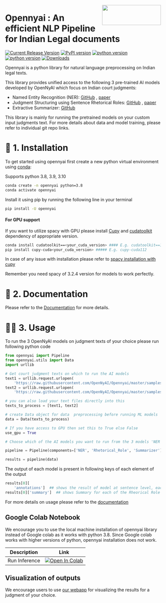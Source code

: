 <a href="https://github.com/OpenNyAI/Opennyai"><img src="https://github.com/OpenNyAI/Opennyai/raw/master/asset/final-logo-01.jpeg" width="190" height="65" align="right" /></a>

# Opennyai : An efficient NLP Pipeline for Indian Legal documents

[![Current Release Version](https://img.shields.io/github/release/OpenNyAI/opennyai.svg?style=flat-square&logo=github)](https://github.com/OpenNyAI/Opennyai/releases)
[![PyPI version](https://img.shields.io/pypi/v/opennyai.svg?style=flat-square&logo=pypi&logoColor=white)](https://pypi.org/project/opennyai/)
[![python version](https://img.shields.io/badge/Python-%3E=3.8-blue)](https://github.com/OpenNyAI/Opennyai)
[![python version](https://img.shields.io/badge/Python-<3.11-blue)](https://github.com/OpenNyAI/Opennyai)
[![Downloads](https://pepy.tech/badge/opennyai)](https://github.com/OpenNyAI/Opennyai)

Opennyai is a python library for natural language preprocessing on Indian legal texts.

This library provides unified access to the following 3 pre-trained AI models developed by OpenNyAI which focus on
Indian court
judgments:

* Named Entity Recognition (NER): [GitHub](https://github.com/Legal-NLP-EkStep/legal_NER)
  , [paper](https://arxiv.org/pdf/2211.03442.pdf)
* Judgment Structuring using Sentence Rhetorical
  Roles: [GitHub](https://github.com/Legal-NLP-EkStep/rhetorical-role-baseline)
  , [paper](http://www.lrec-conf.org/proceedings/lrec2022/pdf/2022.lrec-1.470.pdf)
* Extractive Summarizer: [GitHub](https://github.com/Legal-NLP-EkStep/judgment_extractive_summarizer)

This library is mainly for running the pretrained models on your custom input judgments text. For more details about
data and model training, please refer to individual git repo links.

# 🔧 1. Installation

To get started using opennyai first create a new python virtual environment using [conda](https://www.anaconda.com/):

Supports python 3.8, 3.9, 3.10

```bash
conda create -n opennyai python=3.8
conda activate opennyai
```

Install it using pip by running the following line in your terminal

```bash
pip install -U opennyai
```

#### For GPU support

If you want to utilize spacy with GPU please install [Cupy](https://anaconda.org/conda-forge/cupy) and
[cudatoolkit](https://anaconda.org/anaconda/cudatoolkit) dependency of appropriate version.

```bash
conda install cudatoolkit==<your_cuda_version> #### E.g. cudatoolkit==11.2
pip install cupy-cuda<your_cuda_version> ##### E.g. cupy-cuda112
```

In case of any issue with installation please refer to [spacy installation with cupy](https://spacy.io/usage)

Remember you need spacy of 3.2.4 version for models to work perfectly.

# 📖 2. Documentation

Please refer to the [Documentation](https://opennyai.readthedocs.io/en/latest/index.html#) for more details.

# 👩‍💻 3. Usage

To run the 3 OpenNyAI models on judgment texts of your choice please run following python code

```python
from opennyai import Pipeline
from opennyai.utils import Data
import urllib

# Get court judgment texts on which to run the AI models
text1 = urllib.request.urlopen(
    'https://raw.githubusercontent.com/OpenNyAI/Opennyai/master/samples/sample_judgment1.txt').read().decode()
text2 = urllib.request.urlopen(
    'https://raw.githubusercontent.com/OpenNyAI/Opennyai/master/samples/sample_judgment2.txt').read().decode()

# you can also load your text files directly into this
texts_to_process = [text1, text2]

# create Data object for data  preprocessing before running ML models
data = Data(texts_to_process)

# If you have access to GPU then set this to True else False
use_gpu = True

# Choose which of the AI models you want to run from the 3 models 'NER', 'Rhetorical_Role','Summarizer'. E.g. If just Named Entity is of interest then just select 'NER'

pipeline = Pipeline(components=['NER', 'Rhetorical_Role', 'Summarizer'], use_gpu=use_gpu, verbose=True)

results = pipeline(data)
```

The output of each model is present in following keys of each element of the output

```python
results[0][
    'annotations']  ## shows the result of model at sentence level, each entry will have entities, rhetorical role, and other details
results[0]['summary']  ## shows Summary for each of the Rheorical Role for first judgment text 
```

For more details on usage please refer to the [documentation](https://opennyai.readthedocs.io/en/latest/index.html#)

Google Colab Notebook
----------------------
We encourage you to use the local machine installation of opennyai library instead of Google colab as it works with python 3.8. Since Google colab works with higher versions of python, opennyai installation does not work.

| Description               | Link  |
|---------------------------|-------|
| Run Inference          | [![Open In Colab](https://colab.research.google.com/assets/colab-badge.svg)](https://colab.research.google.com/drive/1rNA6XVyD-GCTd0YtosjiKON_p9bGuVwz) |

Visualization of outputs
-----------------------
We encourage users to use [our webapp](https://summarizer-fer6v2lowq-uc.a.run.app/) for visualizing the results for a
judgment of your choice.
